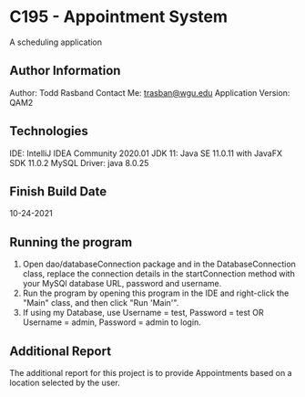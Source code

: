 # C195 - Appointment System

A scheduling application

## Author Information
Author: Todd Rasband
Contact Me: trasban@wgu.edu
Application Version: QAM2

## Technologies
IDE: IntelliJ IDEA Community 2020.01
JDK 11: Java SE 11.0.11 with JavaFX SDK 11.0.2
MySQL Driver: java 8.0.25

## Finish Build Date
10-24-2021

## Running the program

1. Open dao/databaseConnection package and in the DatabaseConnection class, replace the connection details in the startConnection method with your MySQl database URL, password and username.
2. Run the program by opening this program in the IDE and right-click the "Main" class, and then click "Run 'Main'".
3. If using my Database, use Username = test, Password = test OR Username = admin, Password = admin to login.

## Additional Report
The additional report for this project is to provide Appointments based on a location selected by the user.


